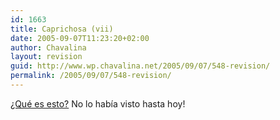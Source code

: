 ```yaml
---
id: 1663
title: Caprichosa (vii)
date: 2005-09-07T11:23:20+02:00
author: Chavalina
layout: revision
guid: http://www.wp.chavalina.net/2005/09/07/548-revision/
permalink: /2005/09/07/548-revision/
---
```

<a href="http://www.apple.com/ipodnano/" target="_blank">&iquest;Qu&eacute; es esto?</a> No lo hab&iacute;a visto hasta hoy!
